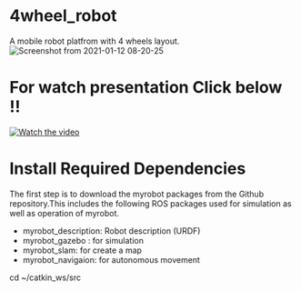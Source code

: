 # 4wheel_robot

A mobile robot platfrom with 4 wheels layout.
![Screenshot from 2021-01-12 08-20-25](https://user-images.githubusercontent.com/68624655/107174453-da4bae00-69fc-11eb-93ca-6029ceffd057.png)

# For watch presentation Click below !!
[![Watch the video](https://user-images.githubusercontent.com/68624655/107232258-cb441a80-6a53-11eb-9397-5b1126d1c503.png)](https://www.canva.com/design/DAES-s6edVg/wbL7giU7Nh73_EDcSIsxaQ/view)


# Install Required Dependencies

The first step is to download the myrobot packages from the Github repository.This includes the following ROS packages used for simulation as well as operation of myrobot.

- myrobot_description: Robot description (URDF)
- myrobot_gazebo : for simulation
- myrobot_slam: for create a map
- myrobot_navigaion: for autonomous movement


cd ~/catkin_ws/src
